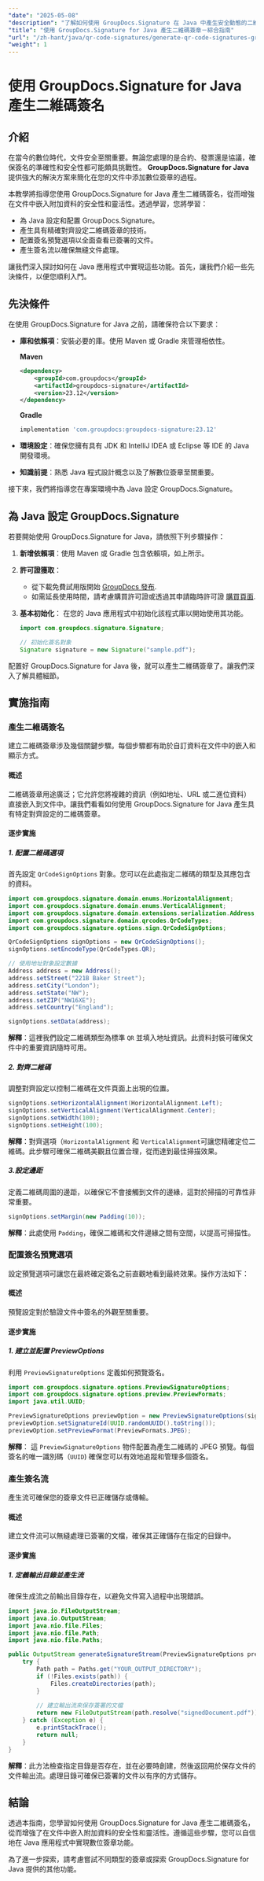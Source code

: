 ```yaml
---
"date": "2025-05-08"
"description": "了解如何使用 GroupDocs.Signature 在 Java 中產生安全動態的二維碼簽章。輕鬆簡化文件簽名流程。"
"title": "使用 GroupDocs.Signature for Java 產生二維碼簽章－綜合指南"
"url": "/zh-hant/java/qr-code-signatures/generate-qr-code-signatures-groupdocs-java/"
"weight": 1
---
```


# 使用 GroupDocs.Signature for Java 產生二維碼簽名

## 介紹

在當今的數位時代，文件安全至關重要。無論您處理的是合約、發票還是協議，確保簽名的準確性和安全性都可能頗具挑戰性。 **GroupDocs.Signature for Java** 提供強大的解決方案來簡化在您的文件中添加數位簽章的過程。

本教學將指導您使用 GroupDocs.Signature for Java 產生二維碼簽名，從而增強在文件中嵌入附加資料的安全性和靈活性。透過學習，您將學習：

- 為 Java 設定和配置 GroupDocs.Signature。
- 產生具有精確對齊設定二維碼簽章的技術。
- 配置簽名預覽選項以全面查看已簽署的文件。
- 產生簽名流以確保無縫文件處理。

讓我們深入探討如何在 Java 應用程式中實現這些功能。首先，讓我們介紹一些先決條件，以便您順利入門。

## 先決條件

在使用 GroupDocs.Signature for Java 之前，請確保符合以下要求：

- **庫和依賴項**：安裝必要的庫。使用 Maven 或 Gradle 來管理相依性。
  
  **Maven**
  ```xml
  <dependency>
      <groupId>com.groupdocs</groupId>
      <artifactId>groupdocs-signature</artifactId>
      <version>23.12</version>
  </dependency>
  ```

  **Gradle**
  ```gradle
  implementation 'com.groupdocs:groupdocs-signature:23.12'
  ```

- **環境設定**：確保您擁有具有 JDK 和 IntelliJ IDEA 或 Eclipse 等 IDE 的 Java 開發環境。

- **知識前提**：熟悉 Java 程式設計概念以及了解數位簽章至關重要。

接下來，我們將指導您在專案環境中為 Java 設定 GroupDocs.Signature。

## 為 Java 設定 GroupDocs.Signature

若要開始使用 GroupDocs.Signature for Java，請依照下列步驟操作：

1. **新增依賴項**：使用 Maven 或 Gradle 包含依賴項，如上所示。
2. **許可證獲取**：
   - 從下載免費試用版開始 [GroupDocs 發布](https://releases。groupdocs.com/signature/java/).
   - 如需延長使用時間，請考慮購買許可證或透過其申請臨時許可證 [購買頁面](https://purchase。groupdocs.com/buy).
3. **基本初始化**：
   在您的 Java 應用程式中初始化該程式庫以開始使用其功能。

   ```java
   import com.groupdocs.signature.Signature;
   
   // 初始化簽名對象
   Signature signature = new Signature("sample.pdf");
   ```

配置好 GroupDocs.Signature for Java 後，就可以產生二維碼簽章了。讓我們深入了解具體細節。

## 實施指南

### 產生二維碼簽名

建立二維碼簽章涉及幾個關鍵步驟。每個步驟都有助於自訂資料在文件中的嵌入和顯示方式。

#### 概述
二維碼簽章用途廣泛；它允許您將複雜的資訊（例如地址、URL 或二進位資料）直接嵌入到文件中。讓我們看看如何使用 GroupDocs.Signature for Java 產生具有特定對齊設定的二維碼簽章。

#### 逐步實施

##### 1. 配置二維碼選項
首先設定 `QrCodeSignOptions` 對象。您可以在此處指定二維碼的類型及其應包含的資料。

```java
import com.groupdocs.signature.domain.enums.HorizontalAlignment;
import com.groupdocs.signature.domain.enums.VerticalAlignment;
import com.groupdocs.signature.domain.extensions.serialization.Address;
import com.groupdocs.signature.domain.qrcodes.QrCodeTypes;
import com.groupdocs.signature.options.sign.QrCodeSignOptions;

QrCodeSignOptions signOptions = new QrCodeSignOptions();
signOptions.setEncodeType(QrCodeTypes.QR);

// 使用地址對象設定數據
Address address = new Address();
address.setStreet("221B Baker Street");
address.setCity("London");
address.setState("NW");
address.setZIP("NW16XE");
address.setCountry("England");

signOptions.setData(address);
```
**解釋**：這裡我們設定二維碼類型為標準 `QR` 並填入地址資訊。此資料封裝可確保文件中的重要資訊隨時可用。

##### 2. 對齊二維碼
調整對齊設定以控制二維碼在文件頁面上出現的位置。

```java
signOptions.setHorizontalAlignment(HorizontalAlignment.Left);
signOptions.setVerticalAlignment(VerticalAlignment.Center);
signOptions.setWidth(100);
signOptions.setHeight(100);
```
**解釋**：對齊選項（`HorizontalAlignment` 和 `VerticalAlignment`可讓您精確定位二維碼。此步驟可確保二維碼美觀且位置合理，從而達到最佳掃描效果。

##### 3.設定邊距
定義二維碼周圍的邊距，以確保它不會接觸到文件的邊緣，這對於掃描的可靠性非常重要。

```java
signOptions.setMargin(new Padding(10));
```
**解釋**：此處使用 `Padding`，確保二維碼和文件邊緣之間有空間，以提高可掃描性。

### 配置簽名預覽選項

設定預覽選項可讓您在最終確定簽名之前直觀地看到最終效果。操作方法如下：

#### 概述
預覽設定對於驗證文件中簽名的外觀至關重要。

#### 逐步實施

##### 1. 建立並配置 PreviewOptions
利用 `PreviewSignatureOptions` 定義如何預覽簽名。

```java
import com.groupdocs.signature.options.PreviewSignatureOptions;
import com.groupdocs.signature.options.preview.PreviewFormats;
import java.util.UUID;

PreviewSignatureOptions previewOption = new PreviewSignatureOptions(signOptions);
previewOption.setSignatureId(UUID.randomUUID().toString());
previewOption.setPreviewFormat(PreviewFormats.JPEG);
```
**解釋**： 這 `PreviewSignatureOptions` 物件配置為產生二維碼的 JPEG 預覽。每個簽名的唯一識別碼（`UUID`) 確保您可以有效地追蹤和管理多個簽名。

### 產生簽名流

產生流可確保您的簽章文件已正確儲存或傳輸。

#### 概述
建立文件流可以無縫處理已簽署的文檔，確保其正確儲存在指定的目錄中。

#### 逐步實施

##### 1. 定義輸出目錄並產生流
確保生成流之前輸出目錄存在，以避免文件寫入過程中出現錯誤。

```java
import java.io.FileOutputStream;
import java.io.OutputStream;
import java.nio.file.Files;
import java.nio.file.Path;
import java.nio.file.Paths;

public OutputStream generateSignatureStream(PreviewSignatureOptions previewOptions) {
    try {
        Path path = Paths.get("YOUR_OUTPUT_DIRECTORY");
        if (!Files.exists(path)) {
            Files.createDirectories(path);
        }
        
        // 建立輸出流來保存簽署的文檔
        return new FileOutputStream(path.resolve("signedDocument.pdf"));
    } catch (Exception e) {
        e.printStackTrace();
        return null;
    }
}
```
**解釋**：此方法檢查指定目錄是否存在，並在必要時創建，然後返回用於保存文件的文件輸出流。處理目錄可確保已簽署的文件以有序的方式儲存。

## 結論

透過本指南，您學習如何使用 GroupDocs.Signature for Java 產生二維碼簽名，從而增強了在文件中嵌入附加資料的安全性和靈活性。遵循這些步驟，您可以自信地在 Java 應用程式中實現數位簽章功能。

為了進一步探索，請考慮嘗試不同類型的簽章或探索 GroupDocs.Signature for Java 提供的其他功能。